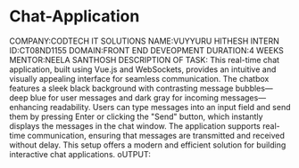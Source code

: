# Chat-Application
COMPANY:CODTECH IT SOLUTIONS
NAME:VUYYURU HITHESH
INTERN ID:CT08ND1155
DOMAIN:FRONT END DEVEOPMENT
DURATION:4 WEEKS
MENTOR:NEELA SANTHOSH
DESCRIPTION OF TASK:
This real-time chat application, built using Vue.js and WebSockets, provides an intuitive and visually appealing interface for seamless communication. The chatbox features a sleek black background with contrasting message bubbles—deep blue for user messages and dark gray for incoming messages—enhancing readability. Users can type messages into an input field and send them by pressing Enter or clicking the "Send" button, which instantly displays the messages in the chat window. The application supports real-time communication, ensuring that messages are transmitted and received without delay. This setup offers a modern and efficient solution for building interactive chat applications.
oUTPUT:
